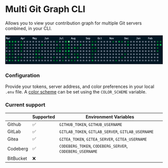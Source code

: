# Multi Git Graph CLI

Allows you to view your contribution graph for multiple Git servers combined, in your CLI.

<img src="demo/demo.png" alt="demo" width="700"/>

### Configuration

Provide your tokens, server address, and color preferences in your local `.env` file.
A [color scheme](src/colors.rs) can be set using the `COLOR_SCHEME` variable.

### Current support

|           | Supported | Environment Variables                                    |
| --------- | --------- | -------------------------------------------------------- |
| Github    | ✅        | `GITHUB_TOKEN`, `GITHUB_USERNAME`                        |
| GitLab    | ✅        | `GITLAB_TOKEN`, `GITLAB_SERVER`, `GITLAB_USERNAME`       |
| Gitea     | ✅        | `GITEA_TOKEN`, `GITEA_SERVER`, `GITEA_USERNAME`          |
| Codeberg  | ✅        | `CODEBERG_TOKEN`, `CODEBERG_SERVER`, `CODEBERG_USERNAME` |
| BitBucket | ❌        |
